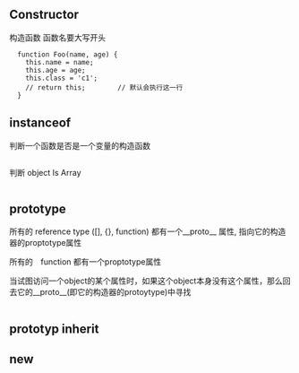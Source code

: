 ## Constructor
构造函数 函数名要大写开头
```
  function Foo(name, age) {
    this.name = name;
    this.age = age;
    this.class = 'c1';
    // return this;        // 默认会执行这一行
  }
```

## instanceof 
判断一个函数是否是一个变量的构造函数
```
```
判断 object Is Array
```

```
## prototype
所有的 reference type ([], {}, function) 都有一个__proto__ 属性, 指向它的构造器的proptotype属性

所有的　function 都有一个proptotype属性

当试图访问一个object的某个属性时，如果这个object本身没有这个属性，那么回去它的__proto__(即它的构造器的protoytype)中寻找


```

```

## prototyp inherit



## new





